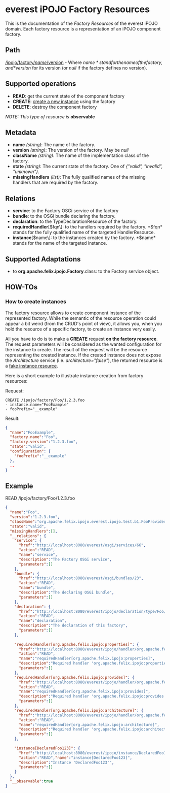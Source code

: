 everest iPOJO Factory Resources
================================

This is the documentation of the *Factory Resources* of the everest iPOJO domain. Each factory resource is a representation of an iPOJO component factory.

## Path
[/ipojo/factory/$name/$version](ReferenceCard.md "everest iPOJO Reference Card") - Where *$name* stand for the name of the factory, and *$version* for its version (or *null* if the factory defines no version).

## Supported operations
- **READ**: get the current state of the component factory
- **CREATE**: [create a new instance](#how-to-create-instances) using the factory
- **DELETE**: destroy the component factory

*NOTE: This type of resource is* **observable**

## Metadata
- **name** *(string)*: The name of the factory.
- **version** *(string)*: The version of the factory.  May be *null*
- **className** *(string)*: The name of the implementation class of the factory.
- **state** *(string)*: The current state of the factory. One of *{"valid", "invalid", "unknown"}*.
- **missingHandlers** *(list<string>)*: The fully qualified names of the missing handlers that are required by the factory.

## Relations
- **service**: to the Factory OSGi service of the factory
- **bundle**: to the OSGi bundle declaring the factory.
- **declaration**: to the TypeDeclarationResource of the factory.
- **requiredHandler**\[$fqn\]: to the handlers required by the factory. *$fqn* stands for the fully qualified name of the targeted HandlerResource.
- **instance**\[$name\]: to the instances created by the factory. *$name* stands for the name of the targeted instance.

## Supported Adaptations
- to **org.apache.felix.ipojo.Factory**.class: to the Factory service object.

## HOW-TOs

### How to create instances
The factory resource allows to create component instance of the represented factory. While the semantic of the resource operation could appear a bit weird (from the CRUD's point of view), it allows you, when you hold the resource of a specific factory, to create an instance very easily.

All you have to do is to make a **CREATE** request **on the factory resource**. The request parameters will be considered as the wanted configuration for the instance to create. The result of the request will be the resource representing the created instance. If the created instance does not expose the *Architecture* service (i.e. *architecture="false"*), the returned resource is a [fake instance resource](Instances.md#fake-instance-resource-wtf "Fake instance resource! WTF?").

Here is a short example to illustrate instance creation from factory resources:

Request:
```
CREATE /ipojo/factory/Foo/1.2.3.foo
- instance.name="FooExample"
- fooPrefix="__example"
```

Result:
```json
{
  "name":"FooExample",
  "factory.name":"Foo",
  "factory.version":"1.2.3.foo",
  "state":"valid",
  "configuration": {
    "fooPrefix":"__example"
  },
  ..
}
```

## Example

READ /ipojo/factory/Foo/1.2.3.foo
```json
{
  "name":"Foo",
  "version":"1.2.3.foo",
  "className":"org.apache.felix.ipojo.everest.ipojo.test.b1.FooProviderImpl",
  "state":"valid",
  "missingHandlers":[],
  "__relations": {
    "service": {
      "href":"http://localhost:8080/everest/osgi/services/66",
      "action":"READ",
      "name":"service",
      "description":"The Factory OSGi service",
      "parameters":[]
    },
    "bundle": {
      "href":"http://localhost:8080/everest/osgi/bundles/23",
      "action":"READ",
      "name":"bundle",
      "description":"The declaring OSGi bundle",
      "parameters":[]
    },
    "declaration": {
      "href":"http://localhost:8080/everest/ipojo/declaration/type/Foo/1.2.3.foo",
      "action":"READ",
      "name":"declaration",
      "description":"The declaration of this factory",
      "parameters":[]
    },
    
    "requiredHandler[org.apache.felix.ipojo:properties]": {
      "href":"http://localhost:8080/everest/ipojo/handler/org.apache.felix.ipojo/properties",
      "action":"READ",
      "name":"requiredHandler[org.apache.felix.ipojo:properties]",
      "description":"Required handler 'org.apache.felix.ipojo:properties'",
      "parameters":[]
    },
    "requiredHandler[org.apache.felix.ipojo:provides]": {
      "href":"http://localhost:8080/everest/ipojo/handler/org.apache.felix.ipojo/provides",
      "action":"READ",
      "name":"requiredHandler[org.apache.felix.ipojo:provides]",
      "description":"Required handler 'org.apache.felix.ipojo:provides'",
      "parameters":[]
    },
    "requiredHandler[org.apache.felix.ipojo:architecture]": {
      "href":"http://localhost:8080/everest/ipojo/handler/org.apache.felix.ipojo/architecture",
      "action":"READ",
      "name":"requiredHandler[org.apache.felix.ipojo:architecture]",
      "description":"Required handler 'org.apache.felix.ipojo:architecture'",
      "parameters":[]
    },
    
    "instance[DeclaredFoo123]": {
      "href":"http://localhost:8080/everest/ipojo/instance/DeclaredFoo123",
      "action":"READ","name":"instance[DeclaredFoo123]",
      "description":"Instance 'DeclaredFoo123'",
      "parameters":[]
    }
  },
  "__observable":true
}
```
